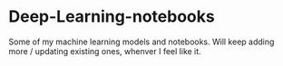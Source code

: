 # Deep-Learning-notebooks

Some of my machine learning models and notebooks.
Will keep adding more / updating existing ones, whenver I feel like it.
